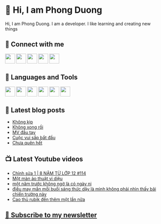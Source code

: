 # 👋 Hi, I am Phong Duong

Hi, I am Phong Duong. I am a developer. I like learning and creating new things

## 🔗 Connect with me
[<img height="32" width="32" src="https://cdn.jsdelivr.net/npm/simple-icons@v3/icons/youtube.svg" />](https://www.youtube.com/channel/UCXykqt3V2-9bYXKWZRcH0rA)
[<img height="32" width="32" src="https://cdn.jsdelivr.net/npm/simple-icons@v3/icons/instagram.svg" />](https://www.instagram.com/phongduonglh)
[<img height="32" width="32" src="https://cdn.jsdelivr.net/npm/simple-icons@v3/icons/twitter.svg" />](https://twitter.com/phongduonglh)
[<img height="32" width="32" src="https://cdn.jsdelivr.net/npm/simple-icons@v3/icons/facebook.svg" />](https://www.facebook.com/phongduonglh)
[<img height="32" width="32" src="https://cdn.jsdelivr.net/npm/simple-icons@v3/icons/linkedin.svg" />](https://www.linkedin.com/in/phongduonglh)

## 🧰 Languages and Tools

[<img height="32" width="32" src="https://cdn.jsdelivr.net/npm/simple-icons@v3/icons/javascript.svg" />](javascript)
[<img height="32" width="32" src="https://cdn.jsdelivr.net/npm/simple-icons@v3/icons/html5.svg" />](html5)
[<img height="32" width="32" src="https://cdn.jsdelivr.net/npm/simple-icons@v3/icons/css3.svg" />](css3)
[<img height="32" width="32" src="https://cdn.jsdelivr.net/npm/simple-icons@v3/icons/node-dot-js.svg" />](nodejs)
[<img height="32" width="32" src="https://cdn.jsdelivr.net/npm/simple-icons@v3/icons/react.svg" />](react)
[<img height="32" width="32" src="https://cdn.jsdelivr.net/npm/simple-icons@v3/icons/vue-dot-js.svg" />](vue)

## 📝 Latest blog posts

<!-- BLOG-POST-LIST:START -->
- [Không kịp](https://phongduong.dev/blog/2021/09/khong-kip/)
- [Không xong rồi](https://phongduong.dev/blog/2021/09/khong-xong-roi/)
- [MV đầu tay](https://phongduong.dev/blog/2021/09/mv-dau-tay/)
- [Cuộc vui sắp bắt đầu](https://phongduong.dev/blog/2021/09/cuoc-vui-sap-bat-dau/)
- [Chưa quên hết](https://phongduong.dev/blog/2021/09/chua-quen-het/)
<!-- BLOG-POST-LIST:END -->

## 📺 Latest Youtube videos

<!-- YOUTUBE-VIDEO-LIST:START -->
- [Chỉnh sửa 1 | 8 NĂM TỪ LỚP 12 #114](https://www.youtube.com/watch?v=ZoBr86yYn4M)
- [Một màn ảo thuật vi diệu](https://www.youtube.com/watch?v=9dvKwYFoj9U)
- [một năm trước không ngờ là có ngày ni](https://www.youtube.com/watch?v=UTJh5g2jJQ0)
- [điều may mắn mỗi buổi sáng thức dậy là mình không phải nhìn thấy bãi chiến trường này](https://www.youtube.com/watch?v=08eU2uB-QiI)
- [Cao thủ rubik đến thêm một lần nữa](https://www.youtube.com/watch?v=1ek2E_HKv2s)
<!-- YOUTUBE-VIDEO-LIST:END -->

## [💌 Subscribe to my newsletter](https://koogio.substack.com/)
